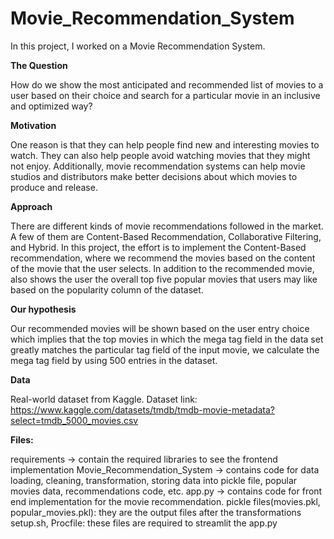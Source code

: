 # Movie_Recommendation_System

In this project, I worked on a Movie Recommendation System.


**The Question**

How do we show the most anticipated and recommended list of movies to a user based on their choice and search for a particular movie in an inclusive and optimized way?


**Motivation**

One reason is that they can help people find new and interesting movies to watch. They can also help people avoid watching movies that they might not enjoy. Additionally, movie recommendation systems can help movie studios and distributors make better decisions about which movies to produce and release.


**Approach**

There are different kinds of movie recommendations followed in the market. A few of them are Content-Based Recommendation, Collaborative Filtering, and Hybrid. In this project, the effort is to implement the Content-Based recommendation, where we recommend the movies based on the content of the movie that the user selects. In addition to the recommended movie, also shows the user the overall top five popular movies that users may like based on the popularity column of the dataset.


**Our hypothesis**

Our recommended movies will be shown based on the user entry choice which implies that the top movies in which the mega tag field in the data set greatly matches the particular tag field of the input movie, we calculate the mega tag field by using 500 entries in the dataset.


**Data**

Real-world dataset from Kaggle. Dataset link: https://www.kaggle.com/datasets/tmdb/tmdb-movie-metadata?select=tmdb_5000_movies.csv

**Files:**

requirements -> contain the required libraries to see the frontend implementation
Movie_Recommendation_System -> contains code for data loading, cleaning, transformation, storing data into pickle file, popular movies data, recommendations code, etc.
app.py -> contains code for front end implementation for the movie recommendation.
pickle files(movies.pkl, popular_movies.pkl): they are the output files after the transformations
setup.sh, Procfile: these files are required to streamlit the app.py
